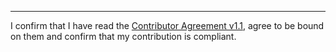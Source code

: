 

______________________________________
I confirm that I have read the [Contributor Agreement v1.1](https://github.com/tegonal/scripts/blob/v3.0.0/.github/Contributor%20Agreement.txt), agree to be bound on them and confirm that my contribution is compliant.
